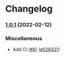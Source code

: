# Changelog

### [1.0.1](https://github.com/nahsi/ansible-consul/compare/v1.0.0...v1.0.1) (2022-02-12)


### Miscellaneous

* Add CI ([#6](https://github.com/nahsi/ansible-consul/issues/6)) ([e026421](https://github.com/nahsi/ansible-consul/commit/e026421a038d78f1bee7bf69f391f50ef2f56b63))
